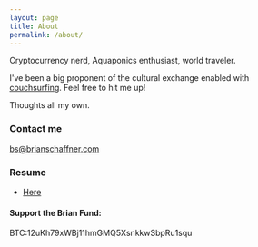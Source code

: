 ```yaml
---
layout: page
title: About
permalink: /about/
---
```


Cryptocurrency nerd, Aquaponics enthusiast, world traveler.  

I've been a big proponent of the cultural exchange enabled with [couchsurfing](https://www.couchsurfing.com/people/bs25). Feel free to hit me up!

Thoughts all my own.

### Contact me

[bs@brianschaffner.com](mailto:bs@brianschaffner.com)

### Resume
* [Here](http://brian.schaffner.com/images/) 

#### Support the Brian Fund:


BTC:12uKh79xWBj11hmGMQ5XsnkkwSbpRu1squ

